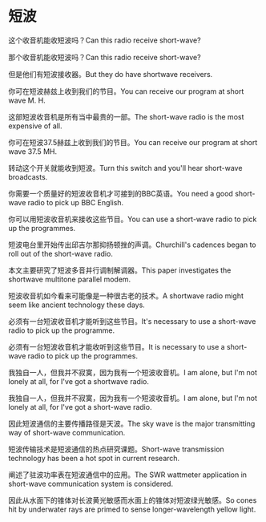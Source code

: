 # 短波

<p><span class="chinese">这个收音机能收短波吗？</span><span class="english">Can this radio receive short-wave?</span></p>

<p><span class="chinese">那个收音机能收短波吗？</span><span class="english">Can this radio receive short-wave?</span></p>

<p><span class="chinese">但是他们有短波接收器。</span><span class="english">But they do have shortwave receivers.</span></p>

<p><span class="chinese">你可在短波赫兹上收到我们的节目。</span><span class="english">You can receive our program at short wave M. H.</span></p>

<p><span class="chinese">这部短波收音机是所有当中最贵的一部。</span><span class="english">The short-wave radio is the most expensive of all.</span></p>

<p><span class="chinese">你可在短波37.5赫兹上收到我们的节目。</span><span class="english">You can receive our program at short wave 37.5 MH.</span></p>

<p><span class="chinese">转动这个开关就能收到短波。</span><span class="english">Turn this switch and you'll hear short-wave broadcasts.</span></p>

<p><span class="chinese">你需要一个质量好的短波收音机才可接到的BBC英语。</span><span class="english">You need a good short-wave radio to pick up BBC English.</span></p>

<p><span class="chinese">你可以用短波收音机来接收这些节目。</span><span class="english">You can use a short-wave radio to pick up the programmes.</span></p>

<p><span class="chinese">短波电台里开始传出邱吉尔那抑扬顿挫的声调。</span><span class="english">Churchill's cadences began to roll out of the short-wave radio.</span></p>

<p><span class="chinese">本文主要研究了短波多音并行调制解调器。</span><span class="english">This paper investigates the shortwave multitone parallel modem.</span></p>

<p><span class="chinese">短波收音机如今看来可能像是一种很古老的技术。</span><span class="english">A shortwave radio might seem like ancient technology these days.</span></p>

<p><span class="chinese">必须有一台短波收音机才能听到这些节目。</span><span class="english">It's necessary to use a short-wave radio to pick up the programme.</span></p>

<p><span class="chinese">必须有一台短波收音机才能收听到这些节目。</span><span class="english">It is necessary to use a short-wave radio to pick up the programmes.</span></p>

<p><span class="chinese">我独自一人，但我并不寂寞，因为我有一个短波收音机。</span><span class="english">I am alone, but I'm not lonely at all, for I've got a shortwave radio.</span></p>

<p><span class="chinese">我独自一人，但我并不寂寞，因为我有一个短波收音机。</span><span class="english">I am alone, but I'm not lonely at all, for I've got a short-wave radio.</span></p>

<p><span class="chinese">因此短波通信的主要传播路径是天波。</span><span class="english">The sky wave is the major transmitting way of short-wave communication.</span></p>

<p><span class="chinese">短波传输技术是短波通信的热点研究课题。</span><span class="english">Short-wave transmission technology has been a hot spot in current research.</span></p>

<p><span class="chinese">阐述了驻波功率表在短波通信中的应用。</span><span class="english">The SWR wattmeter application in short-wave communication system is considered.</span></p>

<p><span class="chinese">因此从水面下的锥体对长波黄光敏感而水面上的锥体对短波绿光敏感。</span><span class="english">So cones hit by underwater rays are primed to sense longer-wavelength yellow light.</span></p>

